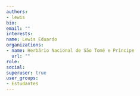```yaml
---
authors:
- lewis
bio: 
email: ""
interests:
name: Lewis Eduardo
organizations:
- name: Herbário Nacional de São Tomé e Principe
  url: ""
role: 
social:
superuser: true
user_groups:
- Estudantes
---
```



